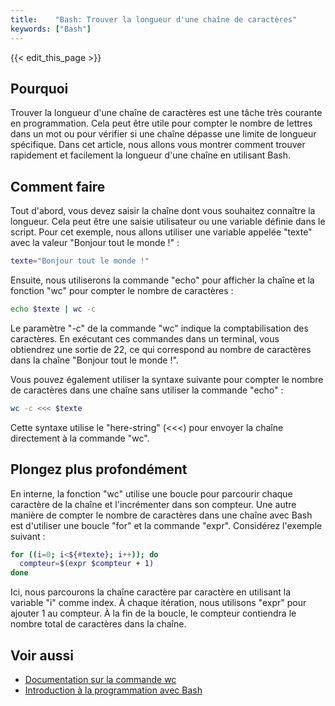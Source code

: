 ```yaml
---
title:    "Bash: Trouver la longueur d'une chaîne de caractères"
keywords: ["Bash"]
---
```


{{< edit_this_page >}}

## Pourquoi
Trouver la longueur d'une chaîne de caractères est une tâche très courante en programmation. Cela peut être utile pour compter le nombre de lettres dans un mot ou pour vérifier si une chaîne dépasse une limite de longueur spécifique. Dans cet article, nous allons vous montrer comment trouver rapidement et facilement la longueur d'une chaîne en utilisant Bash.

## Comment faire
Tout d'abord, vous devez saisir la chaîne dont vous souhaitez connaître la longueur. Cela peut être une saisie utilisateur ou une variable définie dans le script. Pour cet exemple, nous allons utiliser une variable appelée "texte" avec la valeur "Bonjour tout le monde !" :

```Bash
texte="Bonjour tout le monde !"
```

Ensuite, nous utiliserons la commande "echo" pour afficher la chaîne et la fonction "wc" pour compter le nombre de caractères :

```Bash
echo $texte | wc -c
```

Le paramètre "-c" de la commande "wc" indique la comptabilisation des caractères. En exécutant ces commandes dans un terminal, vous obtiendrez une sortie de 22, ce qui correspond au nombre de caractères dans la chaîne "Bonjour tout le monde !".

Vous pouvez également utiliser la syntaxe suivante pour compter le nombre de caractères dans une chaîne sans utiliser la commande "echo" :

```Bash
wc -c <<< $texte
```

Cette syntaxe utilise le "here-string" (<<<) pour envoyer la chaîne directement à la commande "wc".

## Plongez plus profondément
En interne, la fonction "wc" utilise une boucle pour parcourir chaque caractère de la chaîne et l'incrémenter dans son compteur. Une autre manière de compter le nombre de caractères dans une chaîne avec Bash est d'utiliser une boucle "for" et la commande "expr". Considérez l'exemple suivant :

```Bash
for ((i=0; i<${#texte}; i++)); do
  compteur=$(expr $compteur + 1)
done
```

Ici, nous parcourons la chaîne caractère par caractère en utilisant la variable "i" comme index. À chaque itération, nous utilisons "expr" pour ajouter 1 au compteur. À la fin de la boucle, le compteur contiendra le nombre total de caractères dans la chaîne.

## Voir aussi
- [Documentation sur la commande wc](https://www.gnu.org/software/coreutils/manual/html_node/wc-invocation.html)
- [Introduction à la programmation avec Bash](https://www.scripting-tutorial.com/fr/bash-scripting-tutorial/)
